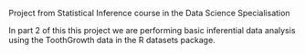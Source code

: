 Project from Statistical Inference course in the Data Science Specialisation

In part 2 of this this project we are performing basic inferential data analysis using the ToothGrowth data in the R datasets package.
